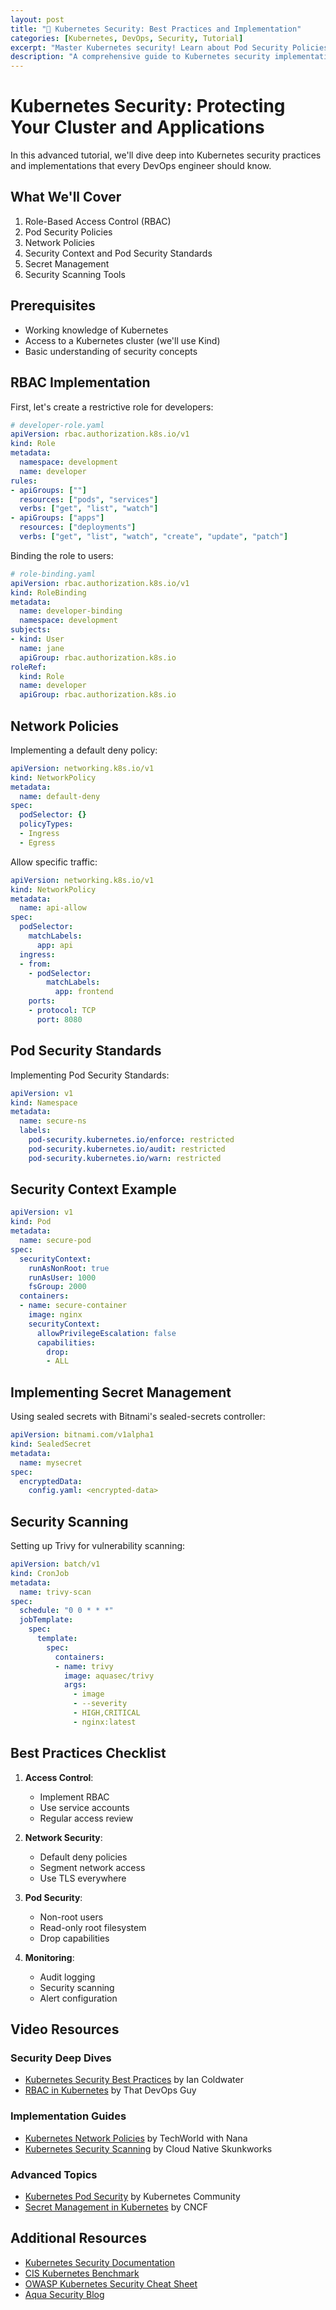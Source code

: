 ```yaml
---
layout: post
title: "🔐 Kubernetes Security: Best Practices and Implementation"
categories: [Kubernetes, DevOps, Security, Tutorial]
excerpt: "Master Kubernetes security! Learn about Pod Security Policies, RBAC, Network Policies, and security best practices for production environments."
description: "A comprehensive guide to Kubernetes security implementations. Learn how to secure your clusters using RBAC, Pod Security Policies, Network Policies, and SecurityContext. Includes real-world examples, security scanning tools, and best practices for enterprise environments."
---
```



# Kubernetes Security: Protecting Your Cluster and Applications

In this advanced tutorial, we'll dive deep into Kubernetes security practices and implementations that every DevOps engineer should know.

## What We'll Cover

1. Role-Based Access Control (RBAC)
2. Pod Security Policies
3. Network Policies
4. Security Context and Pod Security Standards
5. Secret Management
6. Security Scanning Tools

## Prerequisites

- Working knowledge of Kubernetes
- Access to a Kubernetes cluster (we'll use Kind)
- Basic understanding of security concepts

## RBAC Implementation

First, let's create a restrictive role for developers:

```yaml
# developer-role.yaml
apiVersion: rbac.authorization.k8s.io/v1
kind: Role
metadata:
  namespace: development
  name: developer
rules:
- apiGroups: [""]
  resources: ["pods", "services"]
  verbs: ["get", "list", "watch"]
- apiGroups: ["apps"]
  resources: ["deployments"]
  verbs: ["get", "list", "watch", "create", "update", "patch"]
```

Binding the role to users:

```yaml
# role-binding.yaml
apiVersion: rbac.authorization.k8s.io/v1
kind: RoleBinding
metadata:
  name: developer-binding
  namespace: development
subjects:
- kind: User
  name: jane
  apiGroup: rbac.authorization.k8s.io
roleRef:
  kind: Role
  name: developer
  apiGroup: rbac.authorization.k8s.io
```

## Network Policies

Implementing a default deny policy:

```yaml
apiVersion: networking.k8s.io/v1
kind: NetworkPolicy
metadata:
  name: default-deny
spec:
  podSelector: {}
  policyTypes:
  - Ingress
  - Egress
```

Allow specific traffic:

```yaml
apiVersion: networking.k8s.io/v1
kind: NetworkPolicy
metadata:
  name: api-allow
spec:
  podSelector:
    matchLabels:
      app: api
  ingress:
  - from:
    - podSelector:
        matchLabels:
          app: frontend
    ports:
    - protocol: TCP
      port: 8080
```

## Pod Security Standards

Implementing Pod Security Standards:

```yaml
apiVersion: v1
kind: Namespace
metadata:
  name: secure-ns
  labels:
    pod-security.kubernetes.io/enforce: restricted
    pod-security.kubernetes.io/audit: restricted
    pod-security.kubernetes.io/warn: restricted
```

## Security Context Example

```yaml
apiVersion: v1
kind: Pod
metadata:
  name: secure-pod
spec:
  securityContext:
    runAsNonRoot: true
    runAsUser: 1000
    fsGroup: 2000
  containers:
  - name: secure-container
    image: nginx
    securityContext:
      allowPrivilegeEscalation: false
      capabilities:
        drop:
        - ALL
```

## Implementing Secret Management

Using sealed secrets with Bitnami's sealed-secrets controller:

```yaml
apiVersion: bitnami.com/v1alpha1
kind: SealedSecret
metadata:
  name: mysecret
spec:
  encryptedData:
    config.yaml: <encrypted-data>
```

## Security Scanning

Setting up Trivy for vulnerability scanning:

```yaml
apiVersion: batch/v1
kind: CronJob
metadata:
  name: trivy-scan
spec:
  schedule: "0 0 * * *"
  jobTemplate:
    spec:
      template:
        spec:
          containers:
          - name: trivy
            image: aquasec/trivy
            args:
              - image
              - --severity
              - HIGH,CRITICAL
              - nginx:latest
```

## Best Practices Checklist

1. **Access Control**:
   - Implement RBAC
   - Use service accounts
   - Regular access review

2. **Network Security**:
   - Default deny policies
   - Segment network access
   - Use TLS everywhere

3. **Pod Security**:
   - Non-root users
   - Read-only root filesystem
   - Drop capabilities

4. **Monitoring**:
   - Audit logging
   - Security scanning
   - Alert configuration

## Video Resources

### Security Deep Dives
- [Kubernetes Security Best Practices](https://www.youtube.com/watch?v=wqsUfvRyYpw) by Ian Coldwater
- [RBAC in Kubernetes](https://www.youtube.com/watch?v=4HMRFcj4Jhs) by That DevOps Guy

### Implementation Guides
- [Kubernetes Network Policies](https://www.youtube.com/watch?v=3gGpMmYeEO8) by TechWorld with Nana
- [Kubernetes Security Scanning](https://www.youtube.com/watch?v=t3kmScZGX32) by Cloud Native Skunkworks

### Advanced Topics
- [Kubernetes Pod Security](https://www.youtube.com/watch?v=YtrA7eauSSk) by Kubernetes Community
- [Secret Management in Kubernetes](https://www.youtube.com/watch?v=x0YEF5j3xZ4) by CNCF

## Additional Resources

- [Kubernetes Security Documentation](https://kubernetes.io/docs/concepts/security/)
- [CIS Kubernetes Benchmark](https://www.cisecurity.org/benchmark/kubernetes)
- [OWASP Kubernetes Security Cheat Sheet](https://cheatsheetseries.owasp.org/cheatsheets/Kubernetes_Security_Cheat_Sheet.html)
- [Aqua Security Blog](https://blog.aquasec.com/)
